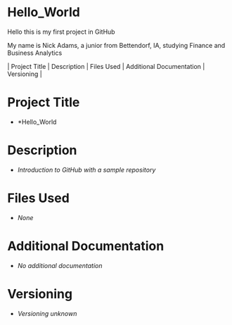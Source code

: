 # Hello_World
Hello this is my first project in GitHub

My name is Nick Adams, a junior from Bettendorf, IA, studying Finance and Business Analytics

| Project Title | Description | Files Used | Additional Documentation | Versioning | 

# Project Title
- *Hello_World

# Description
- *Introduction to GitHub with a sample repository*

# Files Used
- *None*

# Additional Documentation
- *No additional documentation*

# Versioning
- *Versioning unknown*
